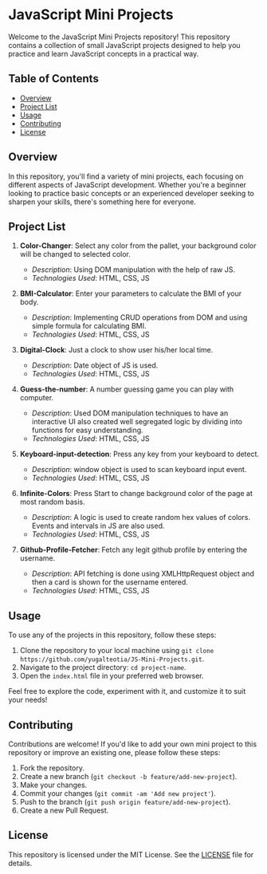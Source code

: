 # JavaScript Mini Projects

Welcome to the JavaScript Mini Projects repository! This repository contains a collection of small JavaScript projects designed to help you practice and learn JavaScript concepts in a practical way.

## Table of Contents

- [Overview](#overview)
- [Project List](#project-list)
- [Usage](#usage)
- [Contributing](#contributing)
- [License](#license)

## Overview

In this repository, you'll find a variety of mini projects, each focusing on different aspects of JavaScript development. Whether you're a beginner looking to practice basic concepts or an experienced developer seeking to sharpen your skills, there's something here for everyone.

## Project List

1. **Color-Changer**: Select any color from the pallet, your background color will be changed to selected color.
   <!-- - *Link to Live Demo*: [Demo Link](#) -->
   - *Description*: Using DOM manipulation with the help of raw JS.
   - *Technologies Used*: HTML, CSS, JS
   
2. **BMI-Calculator**: Enter your parameters to calculate the BMI of your body.
   <!-- - *Link to Live Demo*: [Demo Link](#) -->
   - *Description*: Implementing CRUD operations from DOM and using simple formula for calculating BMI.
   - *Technologies Used*: HTML, CSS, JS

3. **Digital-Clock**: Just a clock to show user his/her local time.
   <!-- - *Link to Live Demo*: [Demo Link](#) -->
   - *Description*: Date object of JS is used.
   - *Technologies Used*: HTML, CSS, JS

4. **Guess-the-number**: A number guessing game you can play with computer.
   <!-- - *Link to Live Demo*: [Demo Link](#) -->
   - *Description*: Used DOM manipulation techniques to have an interactive UI also created well segregated logic by dividing into functions for easy understanding.
   - *Technologies Used*: HTML, CSS, JS

5. **Keyboard-input-detection**: Press any key from your keyboard to detect.
   <!-- - *Link to Live Demo*: [Demo Link](#) -->
   - *Description*: window object is used to scan keyboard input event.
   - *Technologies Used*: HTML, CSS, JS

6. **Infinite-Colors**: Press Start to change background color of the page at most random basis.
   <!-- - *Link to Live Demo*: [Demo Link](#) -->
   - *Description*: A logic is used to create random hex values of colors. Events and intervals in JS are also used.
   - *Technologies Used*: HTML, CSS, JS
   
7. **Github-Profile-Fetcher**: Fetch any legit github profile by entering the username.
   <!-- - *Link to Live Demo*: [Demo Link](#) -->
   - *Description*: API fetching is done using XMLHttpRequest object and then a card is shown for the username entered.
   - *Technologies Used*: HTML, CSS, JS
   
   <!-- Add more projects as needed -->

## Usage

To use any of the projects in this repository, follow these steps:

1. Clone the repository to your local machine using `git clone https://github.com/yugalteotia/JS-Mini-Projects.git`.
2. Navigate to the project directory: `cd project-name`.
3. Open the `index.html` file in your preferred web browser.

Feel free to explore the code, experiment with it, and customize it to suit your needs!

## Contributing

Contributions are welcome! If you'd like to add your own mini project to this repository or improve an existing one, please follow these steps:

1. Fork the repository.
2. Create a new branch (`git checkout -b feature/add-new-project`).
3. Make your changes.
4. Commit your changes (`git commit -am 'Add new project'`).
5. Push to the branch (`git push origin feature/add-new-project`).
6. Create a new Pull Request.

<!-- Please ensure that your pull request adheres to our [Code of Conduct](CODE_OF_CONDUCT.md) and includes a detailed description of the changes you've made. -->

## License

This repository is licensed under the MIT License. See the [LICENSE](LICENSE) file for details.
